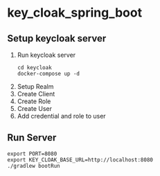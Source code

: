# key_cloak_spring_boot

## Setup keycloak server

1. Run keycloak server
    ```shell
    cd keycloak
    docker-compose up -d
    ```
2. Setup Realm
3. Create Client
4. Create Role
5. Create User
6. Add credential and role to user

## Run Server

```shell
export PORT=8080
export KEY_CLOAK_BASE_URL=http://localhost:8080
./gradlew bootRun
```
